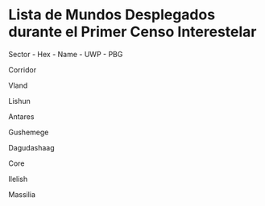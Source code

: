 # Lista de Mundos Desplegados durante el Primer Censo Interestelar

Sector - Hex - Name - UWP - PBG

Corridor

Vland

Lishun

Antares

Gushemege

Dagudashaag

Core

Ilelish

Massilia
